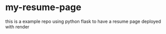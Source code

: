 # my-resume-page
this is a example repo using python flask to have a resume page deployed with render
